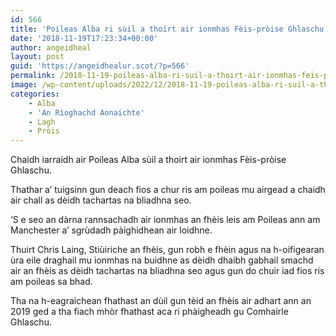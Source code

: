 ```yaml
---
id: 566
title: 'Poileas Alba ri sùil a thoirt air ionmhas Fèis-pròise Ghlaschu'
date: '2018-11-19T17:23:34+00:00'
author: angeidheal
layout: post
guid: 'https://angeidhealur.scot/?p=566'
permalink: /2018-11-19-poileas-alba-ri-suil-a-thoirt-air-ionmhas-feis-proise-ghlaschu/
image: /wp-content/uploads/2022/12/2018-11-19-poileas-alba-ri-suil-a-thoirt-air-ionmhas-feis-proise-ghlaschu.webp
categories:
    - Alba
    - 'An Rìoghachd Aonaichte'
    - Lagh
    - Pròis
---
```


Chaidh iarraidh air Poileas Alba sùil a thoirt air ionmhas Fèis-pròise Ghlaschu.

Thathar a’ tuigsinn gun deach fios a chur ris am poileas mu airgead a chaidh air chall as dèidh tachartas na bliadhna seo.

‘S e seo an dàrna rannsachadh air ionmhas an fhèis leis am Poileas ann am Manchester a’ sgrùdadh pàighidhean air loidhne.

Thuirt Chris Laing, Stiùiriche an fhèis, gun robh e fhèin agus na h-oifigearan ùra eile draghail mu ionmhas na buidhne as dèidh dhaibh gabhail smachd air an fhèis as dèidh tachartas na bliadhna seo agus gun do chuir iad fios ris am poileas sa bhad.

Tha na h-eagraichean fhathast an dùil gun tèid an fhèis air adhart ann an 2019 ged a tha fiach mhòr fhathast aca ri phàigheadh gu Comhairle Ghlaschu.